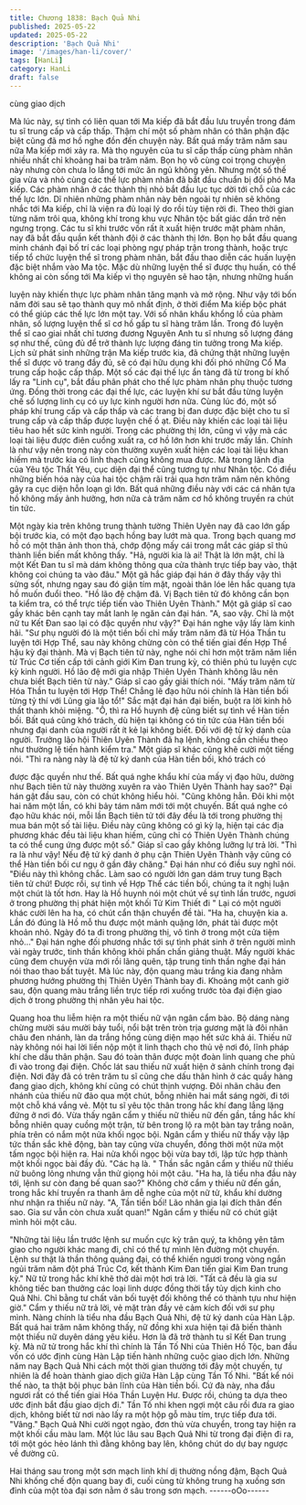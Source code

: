 ```yaml
---
title: Chương 1838: Bạch Quả Nhi
published: 2025-05-22
updated: 2025-05-22
description: 'Bạch Quả Nhi'
image: '/images/han-li/cover/'
tags: [HanLi]
category: HanLi
draft: false
---
```


cùng giao dịch

Mà lúc này, sự tình có liên quan tới Ma kiếp đã bắt đầu lưu truyền
trong đám tu sĩ trung cấp và cấp thấp. Thậm chí một số phàm
nhân có thân phận đặc biệt cũng đã mơ hồ nghe đồn đến chuyện
này.
Bất quá mấy trăm năm sau nữa Ma kiếp mới xảy ra. Mà thọ
nguyên của tu sĩ cấp thấp cùng phàm nhân nhiều nhất chỉ khoảng
hai ba trăm năm. Bọn họ vô cùng coi trọng chuyện này nhưng còn
chưa lo lắng tới mức ăn ngủ không yên.
Nhưng một số thế gia vừa và nhỏ cùng các thế lực phàm nhân đã
bắt đầu chuẩn bị đối phó Ma kiếp.
Các phàm nhân ở các thành thị nhỏ bắt đầu lục tục dời tới chỗ
của các thế lực lớn.
Dĩ nhiên những phàm nhân này bên ngoài tự nhiên sẽ không
nhắc tới Ma kiếp, chỉ là viện ra đủ loại lý do rồi tùy tiện rời đi.
Theo thời gian từng năm trôi qua, không khí trong khu vực Nhân
tộc bất giác dần trở nên ngưng trọng. Các tu sĩ khi trước vốn rất ít
xuất hiện trước mặt phàm nhân, nay đã bắt đầu quần kết thành
đội ở các thành thị lớn.
Bọn họ bắt đầu quang minh chánh đại bố trí các loại phòng ngự
pháp trận trong thành, hoặc trực tiếp tổ chức luyện thể sĩ trong
phàm nhân, bắt đầu thao diễn các huấn luyện đặc biệt nhắm vào
Ma tộc.
Mặc dù những luyện thể sĩ được thụ huấn, có thể không ai còn
sống tới Ma kiếp vì thọ nguyên sẽ hao tận, nhưng những huấn

luyện này khiến thực lực phàm nhân tăng mạnh và mở rộng. Như
vậy tới bốn năm đời sau sẽ tạo thành quy mô nhất định, ở thời
điểm Ma kiếp bộc phát có thể giúp các thế lực lớn một tay.
Với số nhân khẩu khổng lồ của phàm nhân, số lượng luyện thể sĩ
cơ hồ gấp tu sĩ hàng trăm lần. Trong đó luyện thể sĩ cao giai nhất
chỉ tương đương Nguyên Anh tu sĩ nhưng số lượng đáng sợ như
thế, cũng đủ để trở thành lực lượng đáng tin tưởng trong Ma kiếp.
Lịch sử phát sinh những trận Ma kiếp trước kia, đã chứng thật
những luyện thể sĩ được võ trang đầy đủ, sẽ có đại hữu dụng khi
đối phó những Cổ Ma trung cấp hoặc cấp thấp.
Một số các đại thế lực ẩn tàng đã từ trong bí khố lấy ra "Linh cụ",
bắt đầu phân phát cho thế lực phàm nhân phụ thuộc tương ứng.
Đồng thời trong các đại thế lực, các luyện khí sư bắt đầu từng
luyện chế số lượng linh cụ có uy lực kinh người hơn nữa.
Cùng lúc đó, một số pháp khí trung cấp và cấp thấp và các trang
bị đan dược đặc biệt cho tu sĩ trung cấp và cấp thấp được luyện
chế ồ ạt. Điều này khiến các loại tài liệu tiêu hao hết sức kinh
người.
Trong các phường thị lớn, cũng vì vậy mà các loại tài liệu được
điên cuồng xuất ra, cơ hồ lớn hơn khi trước mấy lần.
Chính là như vậy nên trong này còn thường xuyên xuất hiện các
loại tài liệu khan hiếm mà trước kia có linh thạch cũng không mua
được.
Mà trong lãnh địa của Yêu tộc Thất Yêu, cục diện đại thể cũng
tương tự như Nhân tộc.
Có điều những biến hóa này của hai tộc chậm rãi trải qua hơn
trăm năm nên không gây ra cục diện hỗn loạn gì lớn.
Bất quá những điều này với các cá nhân tựa hồ không mấy ảnh
hưởng, hơn nữa cả trăm năm cơ hồ không truyền ra chút tin tức.

Một ngày kia trên không trung thành tường Thiên Uyên nay đã
cao lớn gấp bội trước kia, có một đạo bạch hồng bay lướt mà
qua.
Trong bạch quang mơ hồ có một thân ảnh thon thả, chớp động
mấy cái trong mắt các giáp sĩ thủ thành liền biến mất không thấy.
"Hả, người kia là ai! Thật là lớn mật, chỉ là một Kết Đan tu sĩ mà
dám không thông qua cửa thành trực tiếp bay vào, thật không coi
chúng ta vào đâu." Một gã hắc giáp đại hán ở đây thấy vậy thì
sửng sốt, nhưng ngay sau đó giận tím mặt, ngoài thân lóe lên hắc
quang tựa hồ muốn đuổi theo.
"Hồ lão đệ chậm đã. Vị Bạch tiên tử đó không cần bọn ta kiểm tra,
có thể trực tiếp tiến vào Thiên Uyên Thành." Một gã giáp sĩ cao
gầy khác bên cạnh tay mắt lanh lẹ ngăn cản đại hán.
"A, sao vậy. Chỉ là một nữ tu Kết Đan sao lại có đặc quyền như
vậy?" Đại hán nghe vậy lấy làm kinh hãi.
"Sư phụ người đó là một tiền bối chỉ mấy trăm năm đã từ Hóa
Thần tu luyện tới Hợp Thể, sau này không chừng còn có thể tiến
giai đến Hợp Thể hậu kỳ đại thành. Mà vị Bạch tiên tử này, nghe
nói chỉ hơn một trăm năm liền từ Trúc Cơ tiến cấp tới cảnh giới
Kim Đan trung kỳ, có thiên phú tu luyện cực kỳ kinh người. Hồ lão
đệ mới gia nhập Thiên Uyên Thành không lâu nên chưa biết Bạch
tiên tử này." Giáp sĩ cao gầy giải thích nói.
"Mấy trăm năm từ Hóa Thần tu luyện tới Hợp Thể! Chẳng lẽ đạo
hữu nói chính là Hàn tiền bối từng tỷ thí với Lũng gia lão tổ!" Sắc
mặt đại hán đại biến, buột ra lời kinh hô thất thanh khỏi miệng.
"Ồ, thì ra Hồ huynh đệ cũng biết sự tình về Hàn tiền bối. Bất quá
cũng khó trách, dù hiện tại không có tin tức của Hàn tiền bối
nhưng đại danh của người rất ít kẻ lại không biết. Đối với đệ tử ký
danh của người. Trưởng lão hội Thiên Uyên Thành đã hạ lệnh,
không cần chiếu theo như thường lệ tiến hành kiểm tra." Một giáp
sĩ khác cũng khẽ cười một tiếng nói.
"Thì ra nàng này là đệ tử ký danh của Hàn tiền bối, khó trách có

được đặc quyền như thế. Bất quá nghe khẩu khí của mấy vị đạo
hữu, dường như Bạch tiên tử này thường xuyên ra vào Thiên
Uyên Thành hay sao?" Đại hán gật đầu sau, còn có chút không
hiểu hỏi.
"Cũng không hẳn. Đôi khi một hai năm một lần, có khi bảy tám
năm mới tới một chuyến. Bất quá nghe có đạo hữu khác nói, mỗi
lần Bạch tiên tử tới đây đều là tới trong phường thị mua bán một
số tài liệu. Điều này cũng không có gì kỳ lạ, hiện tại các địa
phương khác đều tài liệu khan hiếm, cũng chỉ có Thiên Uyên
Thành chúng ta có thể cung ứng được một số." Giáp sĩ cao gầy
không lưỡng lự trả lời.
"Thì ra là như vậy! Nếu đệ tử ký danh ở phụ cận Thiên Uyên
Thành vậy cũng có thể Hàn tiền bối cư ngụ ở gần đây chăng." Đại
hán như có điều suy nghĩ nói.
"Điều này thì không chắc. Làm sao có người lớn gan dám truy
tung Bạch tiên tử chứ! Được rồi, sự tình về Hợp Thể các tiền bối,
chúng ta ít nghị luận một chút là tốt hơn. Hay là Hồ huynh nói một
chút về sự tình lần trước, ngươi ở trong phường thị phát hiện một
khối Tử Kim Thiết đi " Lại có một người khác cười lên ha ha, có
chút cẩn thận chuyển đề tài.
"Ha ha, chuyện kia a. Lần đó đúng là Hồ mỗ thu được một mảnh
quặng lớn, phát tài được một khoản nhỏ. Ngày đó ta đi trong
phường thị, vô tình ở trong một cửa tiệm nhỏ…" Đại hán nghe đối
phương nhắc tới sự tình phát sinh ở trên người mình vài ngày
trước, tinh thần không khỏi phấn chấn giảng thuật.
Mấy người khác cũng đem chuyện vừa mới rồi lãng quên, tập
trung tinh thần nghe đại hán nói thao thao bất tuyệt.
Mà lúc này, độn quang màu trắng kia đang nhằm phương hướng
phường thị Thiên Uyên Thành bay đi.
Khoảng một canh giờ sau, độn quang màu trắng liền trực tiếp rơi
xuống trước tòa đại điện giao dịch ở trong phường thị nhân yêu
hai tộc.

Quang hoa thu liễm hiện ra một thiếu nữ vận ngân cẩm bào. Bộ
dáng nàng chừng mười sáu mười bảy tuổi, nổi bật trên tròn trịa
gương mặt là đôi nhãn châu đen nhánh, làn da trắng hồng cùng
diện mạo hết sức khả ái.
Thiếu nữ này không nói hai lời liền nộp một ít linh thạch cho thủ
vệ nơi đó, lĩnh pháp khí che dấu thân phận. Sau đó toàn thân
được một đoàn linh quang che phủ đi vào trong đại điện.
Chốc lát sau thiếu nữ xuất hiện ở sảnh chính trong đại điện. Nơi
đây đã có trên trăm tu sĩ cũng che dấu thân hình ở các quầy hàng
đang giao dịch, không khí cũng có chút thịnh vượng.
Đôi nhãn châu đen nhánh của thiếu nữ đảo qua một chút, bỗng
nhiên hai mắt sáng ngời, đi tới một chỗ khá vắng vẻ.
Một tu sĩ yêu tộc thân trong hắc khí đang lẳng lặng đứng ở nơi
đó.
Vừa thấy ngân cẩm y thiếu nữ thiếu nữ đến gần, tầng hắc khí
bỗng nhiên quay cuồng một trận, từ bên trong lộ ra một bàn tay
trắng noãn, phía trên có nắm một nửa khối ngọc bội.
Ngân cẩm y thiếu nữ thấy vậy lập tức thần sắc khẽ động, bàn tay
cũng vừa chuyển, đồng thời một nửa một tấm ngọc bội hiện ra.
Hai nửa khối ngọc bội vừa bay tới, lập tức hợp thành một khối
ngọc bài đầy đủ.
"Các hạ là. " Thần sắc ngân cẩm y thiếu nữ thiếu nữ buông lỏng
nhưng vẫn thử giọng hỏi một câu.
"Ha ha, là tiểu nha đầu này tới, lệnh sư còn đang bế quan sao?"
Không chờ cẩm y thiếu nữ đến gần, trong hắc khí truyền ra thanh
âm dễ nghe của một nữ tử, khẩu khí dường như nhận ra thiếu nữ
này.
"A, Tần tiền bối! Lão nhân gia lại đích thân đến sao. Gia sư vẫn
còn chưa xuất quan!" Ngân cẩm y thiếu nữ có chút giật mình hỏi
một câu.

"Những tài liệu lần trước lệnh sư muốn cực kỳ trân quý, ta không
yên tâm giao cho người khác mang đi, chỉ có thể tự mình lên
đường một chuyến. Lệnh sư thật là thần thông quảng đại, có thể
khiến ngươi trong vòng ngắn ngủi trăm năm đột phá Trúc Cơ, kết
thành Kim Đan tiến giai Kim Đan trung kỳ." Nữ tử trong hắc khí
khẽ thở dài một hơi trả lời.
"Tất cả đều là gia sư không tiếc ban thưởng các loại linh dược
đồng thời tẩy tủy dịch kinh cho Quả Nhi. Chỉ bằng tư chất vãn bối
tuyệt đối không thể có thành tựu như hiện giờ." Cẩm y thiếu nữ trả
lời, vẻ mặt tràn đầy vẻ cảm kích đối với sư phụ mình.
Nàng chính là tiểu nha đầu Bạch Quả Nhi, đệ tử ký danh của Hàn
Lập.
Bất quá hai trăm năm không thấy, nữ đồng khi xưa hiện tại đã
biến thành một thiếu nữ duyên dáng yêu kiều. Hơn là đã trở thành
tu sĩ Kết Đan trung kỳ.
Mà nữ tử trong hắc khí thì chính là Tần Tố Nhi của Thiên Hồ Tộc,
ban đầu vốn có ước định cùng Hàn Lập tiến hành những cuộc
giao dịch lớn.
Những năm nay Bạch Quả Nhi cách một thời gian thường tới đây
một chuyến, tự nhiên là để hoàn thành giao dịch giữa Hàn Lập
cùng Tần Tố Nhi.
"Bất kể nói thế nào, ta thật bội phục bản lĩnh của Hàn tiền bối. Cứ
đà này, nha đầu ngươi rất có thể tiến giai Hóa Thần Luyện Hư.
Được rồi, chúng ta dựa theo ước định bắt đầu giao dịch đi." Tần
Tố nhi khen ngợi một câu rồi đưa ra giao dịch, không biết từ nơi
nào lấy ra một hộp gỗ màu tím, trực tiếp đưa tới.
"Vâng." Bạch Quả Nhi cười ngọt ngào, đơn thủ vừa chuyển, trong
tay hiện ra một khối cầu màu lam.
Một lúc lâu sau Bạch Quả Nhi từ trong đại điện đi ra, tới một góc
hẻo lánh thì đằng không bay lên, không chút do dự bay ngược về
đường cũ.

Hai tháng sau trong một sơn mạch linh khí dị thường nồng đậm,
Bạch Quả Nhi khống chế độn quang bay đi, cuối cùng từ không
trung hạ xuống sơn đỉnh của một tòa đại sơn nằm ở sâu trong
sơn mạch.
------oOo------
